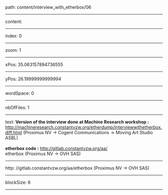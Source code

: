 path: content/interview_with_etherbox/06

----

content: 

----

index: 0

----

zoom: 1

----

xPos: 35.063157894736555

----

yPos: 26.19999999999994

----

wordSpace: 0

----

nbOfFiles: 1

----

text: **Version of the interview done at Machine Research workshop :**  http://machineresearch.constantvzw.org/etherdump/interviewwithetherbox.diff.html
(Proximus NV → Cogent Communications → Moving Art Studio ASBL)  
<br>
**etherbox code :** http://gitlab.constantvzw.org/aa/<br>etherbox (Proximus NV → OVH SAS)

----

http: //gitlab.constantvzw.org/aa/etherbox (Proximus NV → OVH SAS)

----

blockSize: 6

----

